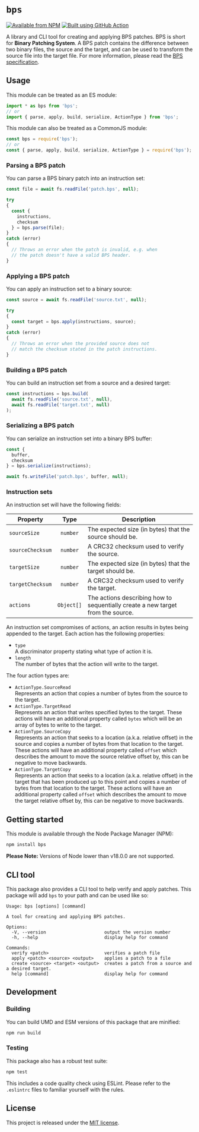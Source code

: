 # `bps`

[![Available from NPM](https://img.shields.io/npm/v/bps.svg?maxAge=900)](https://www.npmjs.com/package/bps)
[![Built using GitHub Action](https://github.com/lsphillips/bps/actions/workflows/build.yml/badge.svg?branch=main)](https://github.com/lsphillips/bps/actions)

A library and CLI tool for creating and applying BPS patches. BPS is short for **Binary Patching System**. A BPS patch contains the difference between two binary files, the source and the target, and can be used to transform the source file into the target file. For more information, please read the [BPS specification](https://www.romhacking.net/documents/746/).

## Usage

This module can be treated as an ES module:

``` js
import * as bps from 'bps';
// or
import { parse, apply, build, serialize, ActionType } from 'bps';
```

This module can also be treated as a CommonJS module:

``` js
const bps = require('bps');
// or
const { parse, apply, build, serialize, ActionType } = require('bps');
```

### Parsing a BPS patch

You can parse a BPS binary patch into an instruction set:

``` js
const file = await fs.readFile('patch.bps', null);

try
{
  const {
    instructions,
    checksum
  } = bps.parse(file);
}
catch (error)
{
  // Throws an error when the patch is invalid, e.g. when
  // the patch doesn't have a valid BPS header.
}
```

### Applying a BPS patch

You can apply an instruction set to a binary source:

``` js
const source = await fs.readFile('source.txt', null);

try
{
  const target = bps.apply(instructions, source);
}
catch (error)
{
  // Throws an error when the provided source does not
  // match the checksum stated in the patch instructions.
}
```

### Building a BPS patch

You can build an instruction set from a source and a desired target:

``` js
const instructions = bps.build(
  await fs.readFile('source.txt', null),
  await fs.readFile('target.txt', null)
);
```

### Serializing a BPS patch

You can serialize an instruction set into a binary BPS buffer:

``` js
const {
  buffer,
  checksum
} = bps.serialize(instructions);

await fs.writeFile('patch.bps', buffer, null);
```

### Instruction sets

An instruction set will have the following fields:

| Property         | Type       | Description                                                                     |
| ---------------- | :--------: | ------------------------------------------------------------------------------- |
| `sourceSize`     | `number`   | The expected size (in bytes) that the source should be.                         |
| `sourceChecksum` | `number`   | A CRC32 checksum used to verify the source.                                     |
| `targetSize`     | `number`   | The expected size (in bytes) that the target should be.                         |
| `targetChecksum` | `number`   | A CRC32 checksum used to verify the target.                                     |
| `actions`        | `Object[]` | The actions describing how to sequentially create a new target from the source. |

An instruction set compromises of actions, an action results in bytes being appended to the target. Each action has the following properties:

- `type`\
  A discriminator property stating what type of action it is.
- `length`\
  The number of bytes that the action will write to the target.

The four action types are:

- `ActionType.SourceRead`\
  Represents an action that copies a number of bytes from the source to the target.
- `ActionType.TargetRead`\
  Represents an action that writes specified bytes to the target. These actions will have an additional property called `bytes` which will be an array of bytes to write to the target.
- `ActionType.SourceCopy`\
  Represents an action that seeks to a location (a.k.a. relative offset) in the source and copies a number of bytes from that location to the target. These actions will have an additional property called `offset` which describes the amount to move the source relative offset by, this can be negative to move backwards.
- `ActionType.TargetCopy`\
  Represents an action that seeks to a location (a.k.a. relative offset) in the target that has been produced up to this point and copies a number of bytes from that location to the target. These actions will have an additional property called `offset` which describes the amount to move the target relative offset by, this can be negative to move backwards.

## Getting started

This module is available through the Node Package Manager (NPM):

``` bash
npm install bps
```

**Please Note:** Versions of Node lower than v18.0.0 are not supported.

## CLI tool

This package also provides a CLI tool to help verify and apply patches. This package will add `bps` to your path and can be used like so:

``` text
Usage: bps [options] [command]

A tool for creating and applying BPS patches.

Options:
  -V, --version                      output the version number
  -h, --help                         display help for command

Commands:
  verify <patch>                     verifies a patch file
  apply <patch> <source> <output>    applies a patch to a file
  create <source> <target> <output>  creates a patch from a source and a desired target.
  help [command]                     display help for command
```

## Development

### Building

You can build UMD and ESM versions of this package that are minified:

``` bash
npm run build
```

### Testing

This package also has a robust test suite:

``` bash
npm test
```

This includes a code quality check using ESLint. Please refer to the `.eslintrc` files to familiar yourself with the rules.

## License

This project is released under the [MIT license](LICENSE.txt).
